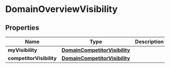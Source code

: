 # DomainOverviewVisibility

## Properties
Name | Type | Description | Notes
------------ | ------------- | ------------- | -------------
**myVisibility** | [**DomainCompetitorVisibility**](DomainCompetitorVisibility.md) |  |  [optional]
**competitorVisibility** | [**DomainCompetitorVisibility**](DomainCompetitorVisibility.md) |  |  [optional]
